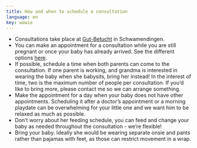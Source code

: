 ```yaml
---
title: How and when to schedule a consultation
language: en
key: wowie
---
```


- Consultations take place at [Gut-Betucht](http://www.gut-betucht.ch/) in Schwamendingen.
- You can make an appointment for a consultation while you are still pregnant or once your baby has already arrived. See the different options [here](#consulting_en).
- If possible, schedule a time when both parents can come to the consultation. If one parent is working,  and grandma is interested in wearing the baby when she babysits, bring her instead! In the interest of time, two is the maximum number of people per consultation. If you’d like to bring more, please contact me so we can arrange something.
- Make the appointment for a day when your baby does not have other appointments. Scheduling it after a doctor’s appointment or a morning playdate can be overwhelming for your little one and we want him to be relaxed as much as possible.
- Don’t worry about her feeding schedule, you can feed and change your baby as needed throughout the consultation - we’re flexible!
- Bring your baby. Ideally she would be wearing separate onsie and pants rather than pajamas with feet, as those can restrict movement in a wrap.
